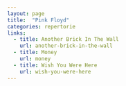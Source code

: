```yaml
---
layout: page
title:  "Pink Floyd"
categories: repertorie
links:
  - title: Another Brick In The Wall
    url: another-brick-in-the-wall
  - title: Money
    url: money
  - title: Wish You Were Here
    url: wish-you-were-here
---
```

